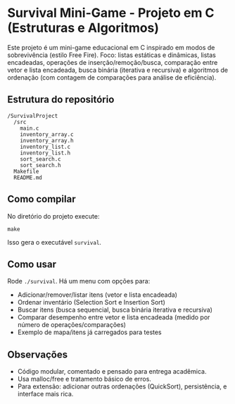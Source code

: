 # Survival Mini-Game - Projeto em C (Estruturas e Algoritmos)

Este projeto é um mini-game educacional em C inspirado em modos de sobrevivência (estilo Free Fire).
Foco: listas estáticas e dinâmicas, listas encadeadas, operações de inserção/remoção/busca,
comparação entre vetor e lista encadeada, busca binária (iterativa e recursiva) e algoritmos de ordenação
(com contagem de comparações para análise de eficiência).

## Estrutura do repositório
```
/SurvivalProject
  /src
    main.c
    inventory_array.c
    inventory_array.h
    inventory_list.c
    inventory_list.h
    sort_search.c
    sort_search.h
  Makefile
  README.md
```
## Como compilar
No diretório do projeto execute:
```
make
```
Isso gera o executável `survival`.

## Como usar
Rode `./survival`. Há um menu com opções para:
- Adicionar/remover/listar itens (vetor e lista encadeada)
- Ordenar inventário (Selection Sort e Insertion Sort)
- Buscar itens (busca sequencial, busca binária iterativa e recursiva)
- Comparar desempenho entre vetor e lista encadeada (medido por número de operações/comparações)
- Exemplo de mapa/itens já carregados para testes

## Observações
- Código modular, comentado e pensado para entrega acadêmica.
- Usa malloc/free e tratamento básico de erros.
- Para extensão: adicionar outras ordenações (QuickSort), persistência, e interface mais rica.
